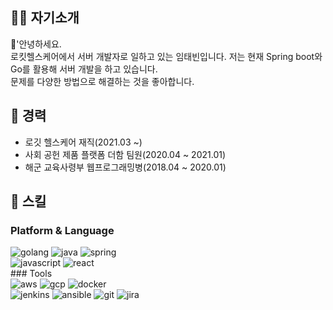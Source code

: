 ## 👦🏻 자기소개
👋'안녕하세요. <br/>
로킷헬스케어에서 서버 개발자로 일하고 있는 임태빈입니다. 저는 현재 Spring boot와 Go를 활용해 서버 개발을 하고 있습니다.<br/>
문제를 다양한 방법으로 해결하는 것을 좋아합니다.


## 👷 경력
- 로깃 헬스케어 재직(2021.03 ~)
- 사회 공헌 제품 플랫폼 더함 팀원(2020.04 ~ 2021.01)
- 해군 교육사령부 웹프로그래밍병(2018.04 ~ 2020.01)

## 💪 스킬
### Platform & Language
<div>
  
<img alt="golang" src ="https://img.shields.io/badge/Go-00ADD8.svg?&style=for-the-badge&logo=go&logoColor=white"/>
<img alt="java" src ="https://img.shields.io/badge/Java-007396.svg?&style=for-the-badge&logo=java&logoColor=white"/>
<img alt="spring" src ="https://img.shields.io/badge/Spring-6DB33F.svg?&style=for-the-badge&logo=spring&logoColor=white"/>
</div>
<div>
<img alt="javascript" src ="https://img.shields.io/badge/Javascript-F7DF1E.svg?&style=for-the-badge&logo=javascript&logoColor=white"/>
<img alt="react" src ="https://img.shields.io/badge/React-61DAFB.svg?&style=for-the-badge&logo=react&logoColor=white"/>
</div>
### Tools
<div>
<img alt="aws" src ="https://img.shields.io/badge/Amazonaws-232F3E.svg?&style=for-the-badge&logo=amazonaws&logoColor=white"/>
<img alt="gcp" src ="https://img.shields.io/badge/Googlecloud-4285F4.svg?&style=for-the-badge&logo=googlecloud&logoColor=white"/>
<img alt="docker" src ="https://img.shields.io/badge/Docker-2496ED.svg?&style=for-the-badge&logo=docker&logoColor=white"/>
</div>
<div>
<img alt="jenkins" src ="https://img.shields.io/badge/Jenkins-D24939.svg?&style=for-the-badge&logo=jenkins&logoColor=white"/>
<img alt="ansible" src ="https://img.shields.io/badge/Ansible-EE0000.svg?&style=for-the-badge&logo=ansible&logoColor=white"/>
<img alt="git" src ="https://img.shields.io/badge/git-F05032.svg?&style=for-the-badge&logo=git&logoColor=white"/>
<img alt="jira" src ="https://img.shields.io/badge/jira-0052CC.svg?&style=for-the-badge&logo=jira&logoColor=white"/>
</div>
